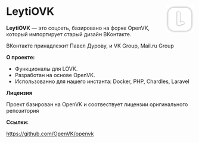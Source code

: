 # <img align="right" src="/Web/static/img/logo_shadow.png" alt="openvk" title="openvk" width="15%">LeytiOVK


**LeytiOVK** — это соцсеть, базировано на форке OpenVK, который импортирует старый дизайн ВКонтакте.

ВКонтакте принадлежит Павел Дурову, и VK Group, Mail.ru Group

**О проекте:**

* Функционалы для LOVK.
* Разработан на основе OpenVK.
* Использованно для нашего инстанта: Docker, PHP, Chardles, Laravel

**Лицензия**

Проект базирован на OpenVK и соотвествует лицензии оригинального репозитория

**Ссылки:**

https://github.com/OpenVK/openvk
